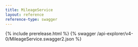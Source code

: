 ```yaml
---
title: MileageService
layout: reference
reference-type: swagger
---
```

{% include prerelease.html %}
{% swagger /api-explorer/v4-0/MileageService.swagger2.json %}
